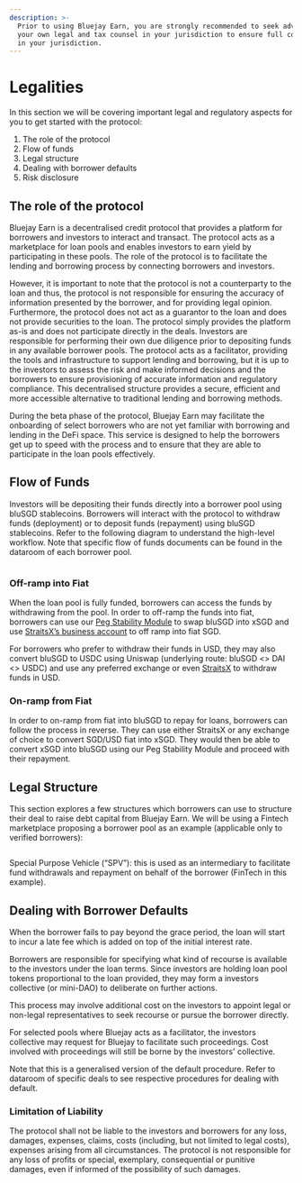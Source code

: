 ```yaml
---
description: >-
  Prior to using Bluejay Earn, you are strongly recommended to seek advice from
  your own legal and tax counsel in your jurisdiction to ensure full compliance
  in your jurisdiction.
---
```


# Legalities

In this section we will be covering important legal and regulatory aspects for you to get started with the protocol:

1. The role of the protocol
2. Flow of funds
3. Legal structure
4. Dealing with borrower defaults
5. Risk disclosure

## The role of the protocol

Bluejay Earn is a decentralised credit protocol that provides a platform for borrowers and investors to interact and transact. The protocol acts as a marketplace for loan pools and enables investors to earn yield by participating in these pools. The role of the protocol is to facilitate the lending and borrowing process by connecting borrowers and investors.

However, it is important to note that the protocol is not a counterparty to the loan and thus, the protocol is not responsible for ensuring the accuracy of information presented by the borrower, and for providing legal opinion. Furthermore, the protocol does not act as a guarantor to the loan and does not provide securities to the loan. The protocol simply provides the platform as-is and does not participate directly in the deals. Investors are responsible for performing their own due diligence prior to depositing funds in any available borrower pools. The protocol acts as a facilitator, providing the tools and infrastructure to support lending and borrowing, but it is up to the investors to assess the risk and make informed decisions and the borrowers to ensure provisioning of accurate information and regulatory compliance. This decentralised structure provides a secure, efficient and more accessible alternative to traditional lending and borrowing methods.

During the beta phase of the protocol, Bluejay Earn may facilitate the onboarding of select borrowers who are not yet familiar with borrowing and lending in the DeFi space. This service is designed to help the borrowers get up to speed with the process and to ensure that they are able to participate in the loan pools effectively.&#x20;

## Flow of Funds

Investors will be depositing their funds directly into a borrower pool using bluSGD stablecoins. Borrowers will interact with the protocol to withdraw funds (deployment) or to deposit funds (repayment) using bluSGD stablecoins. Refer to the following diagram to understand the high-level workflow. Note that specific flow of funds documents can be found in the dataroom of each borrower pool.

<figure><img src="https://lh3.googleusercontent.com/uZM0ftdPvym8LD1vrQAzD3x2EsDkptI8tHTHqFjE87wWyZOVUw65VosoYBmgxKHShO_F_q9Lj1kyHcclIQTjPUSlH6SqSO_TJefRDLgYThxAoF_hrJSO3xDIvIwvnGcIN8OlRUA-r2g-zGAbZXFHMVQ" alt=""><figcaption></figcaption></figure>

### Off-ramp into Fiat

When the loan pool is fully funded, borrowers can access the funds by withdrawing from the pool. In order to off-ramp the funds into fiat, borrowers can use our [Peg Stability Module](https://docs.bluejay.finance/faq/mainnet-user-guides/peg-stability-module-psm) to swap bluSGD into xSGD and use [StraitsX’s business account](https://www.straitsx.com/business-account) to off ramp into fiat SGD.

For borrowers who prefer to withdraw their funds in USD, they may also convert bluSGD to USDC using Uniswap (underlying route: bluSGD <> DAI <> USDC) and use any preferred exchange or even [StraitsX](https://www.straitsx.com/blog-post/product-usdc-usd-transfers-are-now-supported) to withdraw funds in USD.

### On-ramp from Fiat

In order to on-ramp from fiat into bluSGD to repay for loans, borrowers can follow the process in reverse. They can use either StraitsX or any exchange of choice to convert SGD/USD fiat into xSGD. They would then be able to convert xSGD into bluSGD using our Peg Stability Module and proceed with their repayment.

## Legal Structure

This section explores a few structures which borrowers can use to structure their deal to raise debt capital from Bluejay Earn. We will be using a Fintech marketplace proposing a borrower pool as an example (applicable only to verified borrowers):

<figure><img src="https://lh4.googleusercontent.com/dULfbsMv1Bag0hvcK7qFv6oWyDk0_QnkKwvgrOCaOFKQI4Qg8TIWyZyJh3v6BzpiQ33ALetHdG5ZAIZNNgoG66Pk0y7P7G_HtqoWLIlXRUt86ZpbnZy0kcfqhw8b2-LDcRUWgYbdnhwB_Jf8o42pMFY" alt=""><figcaption></figcaption></figure>

Special Purpose Vehicle (“SPV”): this is used as an intermediary to facilitate fund withdrawals and repayment on behalf of the borrower (FinTech in this example).

## Dealing with Borrower Defaults

When the borrower fails to pay beyond the grace period, the loan will start to incur a late fee which is added on top of the initial interest rate.

Borrowers are responsible for specifying what kind of recourse is available to the investors under the loan terms. Since investors are holding loan pool tokens proportional to the loan provided, they may form a investors collective (or mini-DAO) to deliberate on further actions.&#x20;

This process may involve additional cost on the investors to appoint legal or non-legal representatives to seek recourse or pursue the borrower directly.

For selected pools where Bluejay acts as a facilitator, the investors collective may request for Bluejay to facilitate such proceedings. Cost involved with proceedings will still be borne by the investors' collective.

Note that this is a generalised version of the default procedure. Refer to dataroom of specific deals to see respective procedures for dealing with default.

### Limitation of Liability

The protocol shall not be liable to the investors and borrowers for any loss, damages, expenses, claims, costs (including, but not limited to legal costs), expenses arising from all circumstances. The protocol is not responsible for any loss of profits or special, exemplary, consequential or punitive damages, even if informed of the possibility of such damages.
